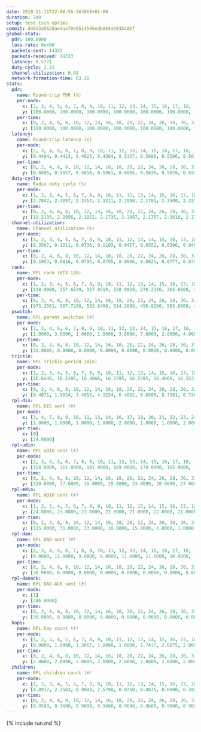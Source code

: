```yaml
---
date: 2018-11-11T22:00:56.563968+01:00
duration: 240
setup: test-tsch-optims
commit: d4022a5628ae4aa70e6514595edb854a903b20bf
global-stats:
  pdr: 100.0000
  loss-rate: 0e+00
  packets-sent: 14333
  packets-received: 14333
  latency: 0.5771
  duty-cycle: 2.32
  channel-utilization: 0.08
  network-formation-time: 63.31
stats:
  pdr:
    name: Round-trip PDR (%)
    per-node:
      x: [2, 3, 4, 5, 6, 7, 8, 9, 10, 11, 12, 13, 14, 15, 16, 17, 18, 19, 20, 21, 22, 23, 24, 25]
      y: [100.0000, 100.0000, 100.0000, 100.0000, 100.0000, 100.0000, 100.0000, 100.0000, 100.0000, 100.0000, 100.0000, 100.0000, 100.0000, 100.0000, 100.0000, 100.0000, 100.0000, 100.0000, 100.0000, 100.0000, 100.0000, 100.0000, 100.0000, 100.0000]
    per-time:
      x: [0, 2, 4, 6, 8, 10, 12, 14, 16, 18, 20, 22, 24, 26, 28, 30, 32, 34, 36, 38, 40, 42, 44, 46, 48, 50, 52, 54, 56, 58, 60, 62, 64, 66, 68, 70, 72, 74, 76, 78, 80, 82, 84, 86, 88, 90, 92, 94, 96, 98, 100, 102, 104, 106, 108, 110, 112, 114, 116, 118, 120, 122, 124, 126, 128, 130, 132, 134, 136, 138, 140, 142, 144, 146, 148, 150, 152, 154, 156, 158, 160, 162, 164, 166, 168, 170, 172, 174, 176, 178, 180, 182, 184, 186, 188, 190, 192, 194, 196, 198, 200, 202, 204, 206, 208, 210, 212, 214, 216, 218, 220, 222, 224, 226, 228, 230, 232, 234, 236, 238]
      y: [100.0000, 100.0000, 100.0000, 100.0000, 100.0000, 100.0000, 100.0000, 100.0000, 100.0000, 100.0000, 100.0000, 100.0000, 100.0000, 100.0000, 100.0000, 100.0000, 100.0000, 100.0000, 100.0000, 100.0000, 100.0000, 100.0000, 100.0000, 100.0000, 100.0000, 100.0000, 100.0000, 100.0000, 100.0000, 100.0000, 100.0000, 100.0000, 100.0000, 100.0000, 100.0000, 100.0000, 100.0000, 100.0000, 100.0000, 100.0000, 100.0000, 100.0000, 100.0000, 100.0000, 100.0000, 100.0000, 100.0000, 100.0000, 100.0000, 100.0000, 100.0000, 100.0000, 100.0000, 100.0000, 100.0000, 100.0000, 100.0000, 100.0000, 100.0000, 100.0000, 100.0000, 100.0000, 100.0000, 100.0000, 100.0000, 100.0000, 100.0000, 100.0000, 100.0000, 100.0000, 100.0000, 100.0000, 100.0000, 100.0000, 100.0000, 100.0000, 100.0000, 100.0000, 100.0000, 100.0000, 100.0000, 100.0000, 100.0000, 100.0000, 100.0000, 100.0000, 100.0000, 100.0000, 100.0000, 100.0000, 100.0000, 100.0000, 100.0000, 100.0000, 100.0000, 100.0000, 100.0000, 100.0000, 100.0000, 100.0000, 100.0000, 100.0000, 100.0000, 100.0000, 100.0000, 100.0000, 100.0000, 100.0000, 100.0000, 100.0000, 100.0000, 100.0000, 100.0000, 100.0000, 100.0000, 100.0000, 100.0000, 100.0000, 100.0000, 100.0000]
  latency:
    name: Round-trip latency (s)
    per-node:
      x: [2, 3, 4, 5, 6, 7, 8, 9, 10, 11, 12, 13, 14, 15, 16, 17, 18, 19, 20, 21, 22, 23, 24, 25]
      y: [0.4404, 0.4423, 0.4025, 0.4564, 0.5137, 0.5688, 0.5586, 0.5617, 0.5331, 0.5945, 0.4490, 0.5697, 0.6212, 0.5572, 0.6178, 0.6390, 0.5874, 0.6463, 0.6547, 0.6375, 0.6451, 0.7202, 0.7292, 0.6938]
    per-time:
      x: [0, 2, 4, 6, 8, 10, 12, 14, 16, 18, 20, 22, 24, 26, 28, 30, 32, 34, 36, 38, 40, 42, 44, 46, 48, 50, 52, 54, 56, 58, 60, 62, 64, 66, 68, 70, 72, 74, 76, 78, 80, 82, 84, 86, 88, 90, 92, 94, 96, 98, 100, 102, 104, 106, 108, 110, 112, 114, 116, 118, 120, 122, 124, 126, 128, 130, 132, 134, 136, 138, 140, 142, 144, 146, 148, 150, 152, 154, 156, 158, 160, 162, 164, 166, 168, 170, 172, 174, 176, 178, 180, 182, 184, 186, 188, 190, 192, 194, 196, 198, 200, 202, 204, 206, 208, 210, 212, 214, 216, 218, 220, 222, 224, 226, 228, 230, 232, 234, 236, 238]
      y: [0.5895, 0.5857, 0.5816, 0.5961, 0.6005, 0.5836, 0.5878, 0.5932, 0.5789, 0.5920, 0.5946, 0.5768, 0.5828, 0.5983, 0.6244, 0.6150, 0.6075, 0.6088, 0.6135, 0.6010, 0.6085, 0.6231, 0.6041, 0.6066, 0.5956, 0.6026, 0.6019, 0.5854, 0.5824, 0.5853, 0.5933, 0.5853, 0.5816, 0.5876, 0.5901, 0.6119, 0.5639, 0.5943, 0.6094, 0.6046, 0.6004, 0.5688, 0.5937, 0.5959, 0.5967, 0.6201, 0.6425, 0.6095, 0.6067, 0.6085, 0.5995, 0.6240, 0.6270, 0.5846, 0.5820, 0.5791, 0.5661, 0.5895, 0.5752, 0.5834, 0.5741, 0.5684, 0.5496, 0.5903, 0.5566, 0.5766, 0.5702, 0.5772, 0.5737, 0.5723, 0.5752, 0.5727, 0.5646, 0.5726, 0.5432, 0.5624, 0.5666, 0.5571, 0.5491, 0.5676, 0.5542, 0.5598, 0.5487, 0.5635, 0.5622, 0.5529, 0.5660, 0.5507, 0.5517, 0.5641, 0.5515, 0.5586, 0.5454, 0.5480, 0.5520, 0.5753, 0.5594, 0.5633, 0.5538, 0.5527, 0.5545, 0.5594, 0.5547, 0.5475, 0.5510, 0.5510, 0.5608, 0.5454, 0.5338, 0.5383, 0.5451, 0.5456, 0.5507, 0.5505, 0.5447, 0.5448, 0.5412, 0.5416, 0.5703, 0.5454]
  duty-cycle:
    name: Radio duty cycle (%)
    per-node:
      x: [1, 2, 3, 4, 5, 6, 7, 8, 9, 10, 11, 12, 13, 14, 15, 16, 17, 18, 19, 20, 21, 22, 23, 24, 25]
      y: [2.7842, 2.4097, 2.2454, 2.3311, 2.2950, 2.1701, 2.3500, 2.2373, 2.1445, 2.1076, 2.1576, 2.8945, 2.3334, 2.2206, 2.5325, 2.2510, 2.1560, 2.3692, 2.3043, 2.2847, 2.3336, 2.3056, 2.1909, 2.3121, 2.2994]
    per-time:
      x: [0, 2, 4, 6, 8, 10, 12, 14, 16, 18, 20, 22, 24, 26, 28, 30, 32, 34, 36, 38, 40, 42, 44, 46, 48, 50, 52, 54, 56, 58, 60, 62, 64, 66, 68, 70, 72, 74, 76, 78, 80, 82, 84, 86, 88, 90, 92, 94, 96, 98, 100, 102, 104, 106, 108, 110, 112, 114, 116, 118, 120, 122, 124, 126, 128, 130, 132, 134, 136, 138, 140, 142, 144, 146, 148, 150, 152, 154, 156, 158, 160, 162, 164, 166, 168, 170, 172, 174, 176, 178, 180, 182, 184, 186, 188, 190, 192, 194, 196, 198, 200, 202, 204, 206, 208, 210, 212, 214, 216, 218, 220, 222, 224, 226, 228, 230, 232, 234, 236, 238, 240]
      y: [19.2135, 2.1956, 2.1852, 2.1735, 2.1807, 2.1757, 2.1618, 2.1735, 2.1790, 2.1767, 2.1653, 2.1522, 2.1571, 2.1782, 2.2212, 2.1955, 2.1825, 2.1821, 2.1911, 2.1822, 2.1810, 2.1913, 2.1780, 2.2019, 2.1903, 2.1938, 2.2008, 2.1722, 2.1913, 2.1927, 2.1785, 2.1743, 2.1876, 2.1644, 2.1834, 2.1819, 2.1841, 2.1847, 2.1892, 2.1967, 2.1992, 2.1825, 2.1962, 2.2197, 2.1822, 2.1742, 2.1798, 2.1785, 2.1956, 2.1821, 2.1829, 2.1922, 2.1836, 2.1813, 2.1630, 2.1708, 2.1774, 2.1923, 2.1891, 2.1791, 2.1915, 2.1772, 2.1467, 2.1822, 2.1909, 2.1676, 2.1780, 2.1951, 2.1926, 2.1805, 2.1854, 2.1878, 2.1985, 2.1843, 2.1905, 2.1593, 2.1714, 2.1728, 2.1618, 2.1614, 2.1749, 2.1439, 2.1787, 2.1811, 2.1788, 2.1837, 2.1993, 2.1725, 2.1803, 2.1796, 2.1724, 2.1682, 2.1604, 2.1708, 2.1796, 2.1838, 2.1806, 2.1819, 2.1706, 2.1765, 2.1808, 2.1781, 2.1807, 2.1816, 2.1696, 2.1671, 2.1611, 2.1694, 2.1573, 2.1648, 2.1691, 2.1483, 2.1638, 2.1674, 2.1607, 2.1670, 2.1610, 2.1660, 2.1666, 2.1805, null]
  channel-utilization:
    name: Channel utilization (%)
    per-node:
      x: [1, 2, 3, 4, 5, 6, 7, 8, 9, 10, 11, 12, 13, 14, 15, 16, 17, 18, 19, 20, 21, 22, 23, 24, 25]
      y: [0.3567, 0.1311, 0.0736, 0.1103, 0.0457, 0.0352, 0.0306, 0.0466, 0.0342, 0.0374, 0.0321, 0.3845, 0.0564, 0.0469, 0.1775, 0.0518, 0.0348, 0.1029, 0.0344, 0.0353, 0.0514, 0.0318, 0.0315, 0.0310, 0.0305]
    per-time:
      x: [0, 2, 4, 6, 8, 10, 12, 14, 16, 18, 20, 22, 24, 26, 28, 30, 32, 34, 36, 38, 40, 42, 44, 46, 48, 50, 52, 54, 56, 58, 60, 62, 64, 66, 68, 70, 72, 74, 76, 78, 80, 82, 84, 86, 88, 90, 92, 94, 96, 98, 100, 102, 104, 106, 108, 110, 112, 114, 116, 118, 120, 122, 124, 126, 128, 130, 132, 134, 136, 138, 140, 142, 144, 146, 148, 150, 152, 154, 156, 158, 160, 162, 164, 166, 168, 170, 172, 174, 176, 178, 180, 182, 184, 186, 188, 190, 192, 194, 196, 198, 200, 202, 204, 206, 208, 210, 212, 214, 216, 218, 220, 222, 224, 226, 228, 230, 232, 234, 236, 238, 240]
      y: [0.1053, 0.0816, 0.0795, 0.0795, 0.0806, 0.0821, 0.0777, 0.0792, 0.0791, 0.0810, 0.0790, 0.0743, 0.0753, 0.0816, 0.0971, 0.0860, 0.0830, 0.0816, 0.0844, 0.0823, 0.0832, 0.0854, 0.0807, 0.0888, 0.0853, 0.0871, 0.0875, 0.0811, 0.0870, 0.0884, 0.0829, 0.0805, 0.0850, 0.0769, 0.0834, 0.0843, 0.0850, 0.0849, 0.0867, 0.0880, 0.0883, 0.0830, 0.0859, 0.0952, 0.0832, 0.0816, 0.0832, 0.0835, 0.0853, 0.0807, 0.0833, 0.0850, 0.0834, 0.0848, 0.0779, 0.0808, 0.0818, 0.0869, 0.0862, 0.0823, 0.0854, 0.0814, 0.0710, 0.0819, 0.0853, 0.0773, 0.0803, 0.0863, 0.0851, 0.0796, 0.0834, 0.0845, 0.0878, 0.0845, 0.0833, 0.0740, 0.0772, 0.0780, 0.0745, 0.0764, 0.0799, 0.0704, 0.0814, 0.0818, 0.0805, 0.0802, 0.0875, 0.0775, 0.0813, 0.0820, 0.0790, 0.0773, 0.0739, 0.0772, 0.0793, 0.0814, 0.0788, 0.0806, 0.0761, 0.0783, 0.0780, 0.0778, 0.0793, 0.0803, 0.0817, 0.0761, 0.0691, 0.0832, 0.0695, 0.0762, 0.0754, 0.0764, 0.0771, 0.0770, 0.0690, 0.0781, 0.0771, 0.0764, 0.0821, 0.0767, null]
  rank:
    name: RPL rank (ETX-128)
    per-node:
      x: [1, 2, 3, 4, 5, 6, 7, 8, 9, 10, 11, 12, 13, 14, 15, 16, 17, 18, 19, 20, 21, 22, 23, 24, 25]
      y: [128.0000, 257.6639, 317.8519, 258.9959, 278.2116, 365.6008, 444.4089, 479.2975, 545.1066, 438.9835, 487.6955, 354.5228, 438.2521, 530.8443, 505.6016, 521.6926, 578.5473, 587.5959, 649.9836, 669.7724, 638.4132, 677.2694, 745.9102, 732.1029, 753.7184]
    per-time:
      x: [0, 2, 4, 6, 8, 10, 12, 14, 16, 18, 20, 22, 24, 26, 28, 30, 32, 34, 36, 38, 40, 42, 44, 46, 48, 50, 52, 54, 56, 58, 60, 62, 64, 66, 68, 70, 72, 74, 76, 78, 80, 82, 84, 86, 88, 90, 92, 94, 96, 98, 100, 102, 104, 106, 108, 110, 112, 114, 116, 118, 120, 122, 124, 126, 128, 130, 132, 134, 136, 138, 140, 142, 144, 146, 148, 150, 152, 154, 156, 158, 160, 162, 164, 166, 168, 170, 172, 174, 176, 178, 180, 182, 184, 186, 188, 190, 192, 194, 196, 198, 200, 202, 204, 206, 208, 210, 212, 214, 216, 218, 220, 222, 224, 226, 228, 230, 232, 234, 236, 238, 240]
      y: [973.2561, 587.7200, 533.8400, 514.2600, 496.8200, 503.6000, 499.4200, 501.1800, 501.8000, 508.5800, 503.9800, 506.7800, 513.2200, 513.9400, 527.3529, 531.3800, 533.0600, 518.5800, 527.2600, 528.9600, 540.8400, 542.8600, 544.9600, 541.7500, 512.5400, 511.1400, 517.2400, 520.0600, 520.5800, 533.6400, 539.9800, 542.3200, 526.6800, 517.4510, 518.2353, 532.5800, 536.4314, 523.1765, 511.8200, 511.0192, 510.7400, 511.3000, 524.9231, 546.7692, 550.9216, 542.3019, 525.8000, 522.4717, 493.2800, 488.2600, 474.3600, 461.1000, 466.5882, 467.8846, 460.2600, 461.4800, 457.7800, 458.0392, 465.0784, 463.0200, 459.0400, 458.9600, 456.2885, 454.9000, 451.3600, 452.5400, 455.2200, 453.5800, 459.6800, 467.4400, 466.1000, 464.2400, 469.0000, 463.9804, 472.3654, 471.3400, 468.3200, 475.2800, 477.6600, 476.8000, 472.4200, 473.5490, 474.9038, 460.8800, 464.0400, 464.6800, 475.9000, 473.4902, 486.2308, 483.3400, 480.4200, 480.5200, 482.4800, 487.3922, 476.8400, 476.2885, 474.7400, 474.0200, 470.0784, 464.6923, 467.1200, 468.3600, 470.6200, 465.9020, 475.7000, 481.7200, 482.6000, 486.3137, 483.0784, 478.0000, 455.9000, 449.3600, 448.2400, 448.3922, 447.0600, 453.1400, 451.1961, 451.2800, 447.4706, 441.4200, null]
  pswitch:
    name: RPL parent switches (#)
    per-node:
      x: [2, 3, 4, 5, 6, 7, 8, 9, 10, 11, 12, 13, 14, 15, 16, 17, 18, 19, 20, 21, 22, 23, 24, 25]
      y: [1.0000, 3.0000, 1.0000, 1.0000, 3.0000, 7.0000, 2.0000, 4.0000, 3.0000, 3.0000, 1.0000, 2.0000, 4.0000, 6.0000, 4.0000, 3.0000, 5.0000, 4.0000, 6.0000, 2.0000, 5.0000, 5.0000, 3.0000, 5.0000]
    per-time:
      x: [0, 2, 4, 6, 8, 10, 12, 14, 16, 18, 20, 22, 24, 26, 28, 30, 32, 34, 36, 38, 40, 42, 44, 46, 48, 50, 52, 54, 56, 58, 60, 62, 64, 66, 68, 70, 72, 74, 76, 78, 80, 82, 84, 86, 88, 90, 92, 94, 96, 98, 100, 102, 104, 106, 108, 110, 112, 114, 116, 118, 120, 122, 124, 126, 128, 130, 132, 134, 136, 138, 140, 142, 144, 146, 148, 150, 152, 154, 156, 158, 160, 162, 164, 166, 168, 170, 172, 174, 176, 178, 180, 182, 184, 186, 188, 190, 192, 194, 196, 198, 200, 202, 204, 206, 208, 210, 212, 214, 216, 218, 220, 222, 224, 226, 228, 230, 232, 234, 236]
      y: [32.0000, 0.0000, 0.0000, 0.0000, 0.0000, 0.0000, 0.0000, 0.0000, 0.0000, 0.0000, 0.0000, 0.0000, 0.0000, 0.0000, 1.0000, 0.0000, 0.0000, 0.0000, 0.0000, 0.0000, 0.0000, 0.0000, 0.0000, 2.0000, 0.0000, 0.0000, 0.0000, 0.0000, 0.0000, 0.0000, 0.0000, 0.0000, 0.0000, 1.0000, 1.0000, 0.0000, 1.0000, 1.0000, 0.0000, 2.0000, 0.0000, 0.0000, 2.0000, 2.0000, 1.0000, 3.0000, 0.0000, 3.0000, 0.0000, 0.0000, 0.0000, 0.0000, 1.0000, 2.0000, 0.0000, 0.0000, 0.0000, 1.0000, 1.0000, 0.0000, 0.0000, 0.0000, 2.0000, 0.0000, 0.0000, 0.0000, 0.0000, 0.0000, 0.0000, 0.0000, 0.0000, 0.0000, 1.0000, 1.0000, 2.0000, 0.0000, 0.0000, 0.0000, 0.0000, 0.0000, 0.0000, 1.0000, 2.0000, 0.0000, 0.0000, 0.0000, 0.0000, 1.0000, 2.0000, 0.0000, 0.0000, 0.0000, 0.0000, 1.0000, 0.0000, 2.0000, 0.0000, 0.0000, 1.0000, 2.0000, 0.0000, 0.0000, 0.0000, 1.0000, 0.0000, 0.0000, 0.0000, 1.0000, 1.0000, 2.0000, 0.0000, 0.0000, 0.0000, 1.0000, 0.0000, 0.0000, 1.0000, 0.0000, 1.0000]
  trickle:
    name: RPL Trickle period (min)
    per-node:
      x: [1, 2, 3, 4, 5, 6, 7, 8, 9, 10, 11, 12, 13, 14, 15, 16, 17, 18, 19, 20, 21, 22, 23, 24, 25]
      y: [16.6446, 16.5395, 16.4666, 16.5395, 16.5395, 16.4666, 16.5534, 16.5338, 16.2668, 16.4666, 16.5472, 16.5395, 16.5344, 16.5421, 16.4789, 16.4707, 16.5382, 16.5459, 16.5370, 16.5491, 16.5267, 16.4673, 16.5384, 16.5306, 16.5384]
    per-time:
      x: [0, 2, 4, 6, 8, 10, 12, 14, 16, 18, 20, 22, 24, 26, 28, 30, 32, 34, 36, 38, 40, 42, 44, 46, 48, 50, 52, 54, 56, 58, 60, 62, 64, 66, 68, 70, 72, 74, 76, 78, 80, 82, 84, 86, 88, 90, 92, 94, 96, 98, 100, 102, 104, 106, 108, 110, 112, 114, 116, 118, 120, 122, 124, 126, 128, 130, 132, 134, 136, 138, 140, 142, 144, 146, 148, 150, 152, 154, 156, 158, 160, 162, 164, 166, 168, 170, 172, 174, 176, 178, 180, 182, 184, 186, 188, 190, 192, 194, 196, 198, 200, 202, 204, 206, 208, 210, 212, 214, 216, 218, 220, 222, 224, 226, 228, 230, 232, 234, 236, 238, 240]
      y: [0.4071, 1.9934, 3.4953, 4.3254, 6.4662, 8.6508, 8.7381, 8.7381, 8.9129, 17.1267, 17.4763, 17.4763, 17.4763, 17.4763, 17.4763, 17.4763, 17.4763, 17.4763, 17.4763, 17.4763, 17.4763, 17.4763, 17.4763, 17.4763, 17.4763, 17.4763, 17.4763, 17.4763, 17.4763, 17.4763, 17.4763, 17.4763, 17.4763, 17.4763, 17.4763, 17.4763, 17.4763, 17.4763, 17.4763, 17.4763, 17.4763, 17.4763, 17.4763, 17.4763, 17.4763, 17.4763, 17.4763, 17.4763, 17.4763, 17.4763, 17.4763, 17.4763, 17.4763, 17.4763, 17.4763, 17.4763, 17.4763, 17.4763, 17.4763, 17.4763, 17.4763, 17.4763, 17.4763, 17.4763, 17.4763, 17.4763, 17.4763, 17.4763, 17.4763, 17.4763, 17.4763, 17.4763, 17.4763, 17.4763, 17.4763, 17.4763, 17.4763, 17.4763, 17.4763, 17.4763, 17.4763, 17.4763, 17.4763, 17.4763, 17.4763, 17.4763, 17.4763, 17.4763, 17.4763, 17.4763, 17.4763, 17.4763, 17.4763, 17.4763, 17.4763, 17.4763, 17.4763, 17.4763, 17.4763, 17.4763, 17.4763, 17.4763, 17.4763, 17.4763, 17.4763, 17.4763, 17.4763, 17.4763, 17.4763, 17.4763, 17.4763, 17.4763, 17.4763, 17.4763, 17.4763, 17.4763, 17.4763, 17.4763, 17.4763, 17.4763, null]
  rpl-dis:
    name: RPL DIS sent (#)
    per-node:
      x: [3, 4, 7, 8, 9, 10, 11, 13, 14, 16, 17, 19, 20, 21, 22, 23, 24, 25]
      y: [1.0000, 1.0000, 1.0000, 1.0000, 2.0000, 1.0000, 1.0000, 2.0000, 1.0000, 2.0000, 1.0000, 2.0000, 1.0000, 1.0000, 2.0000, 1.0000, 2.0000, 1.0000]
    per-time:
      x: [0]
      y: [24.0000]
  rpl-udio:
    name: RPL uDIO sent (#)
    per-node:
      x: [2, 3, 4, 5, 6, 7, 8, 9, 10, 11, 12, 13, 14, 15, 16, 17, 18, 19, 20, 21, 22, 23, 24, 25]
      y: [158.0000, 161.0000, 141.0000, 169.0000, 170.0000, 165.0000, 165.0000, 168.0000, 163.0000, 164.0000, 121.0000, 168.0000, 167.0000, 123.0000, 158.0000, 167.0000, 169.0000, 160.0000, 164.0000, 165.0000, 174.0000, 168.0000, 169.0000, 171.0000]
    per-time:
      x: [0, 2, 4, 6, 8, 10, 12, 14, 16, 18, 20, 22, 24, 26, 28, 30, 32, 34, 36, 38, 40, 42, 44, 46, 48, 50, 52, 54, 56, 58, 60, 62, 64, 66, 68, 70, 72, 74, 76, 78, 80, 82, 84, 86, 88, 90, 92, 94, 96, 98, 100, 102, 104, 106, 108, 110, 112, 114, 116, 118, 120, 122, 124, 126, 128, 130, 132, 134, 136, 138, 140, 142, 144, 146, 148, 150, 152, 154, 156, 158, 160, 162, 164, 166, 168, 170, 172, 174, 176, 178, 180, 182, 184, 186, 188, 190, 192, 194, 196, 198, 200, 202, 204, 206, 208, 210, 212, 214, 216, 218, 220, 222, 224, 226, 228, 230, 232, 234, 236, 238, 240]
      y: [120.0000, 37.0000, 30.0000, 29.0000, 33.0000, 28.0000, 27.0000, 29.0000, 37.0000, 34.0000, 27.0000, 33.0000, 29.0000, 29.0000, 31.0000, 30.0000, 33.0000, 27.0000, 37.0000, 29.0000, 38.0000, 28.0000, 30.0000, 33.0000, 31.0000, 35.0000, 34.0000, 29.0000, 31.0000, 31.0000, 28.0000, 30.0000, 37.0000, 32.0000, 30.0000, 27.0000, 28.0000, 32.0000, 29.0000, 34.0000, 32.0000, 31.0000, 38.0000, 34.0000, 32.0000, 35.0000, 27.0000, 36.0000, 30.0000, 31.0000, 28.0000, 33.0000, 33.0000, 28.0000, 36.0000, 30.0000, 28.0000, 31.0000, 31.0000, 27.0000, 32.0000, 33.0000, 30.0000, 32.0000, 32.0000, 28.0000, 28.0000, 32.0000, 28.0000, 32.0000, 35.0000, 31.0000, 31.0000, 31.0000, 29.0000, 34.0000, 37.0000, 33.0000, 32.0000, 32.0000, 29.0000, 31.0000, 36.0000, 32.0000, 30.0000, 31.0000, 28.0000, 34.0000, 28.0000, 29.0000, 35.0000, 29.0000, 34.0000, 33.0000, 34.0000, 28.0000, 29.0000, 30.0000, 32.0000, 28.0000, 32.0000, 31.0000, 33.0000, 28.0000, 34.0000, 37.0000, 28.0000, 35.0000, 30.0000, 35.0000, 31.0000, 31.0000, 31.0000, 32.0000, 35.0000, 35.0000, 30.0000, 33.0000, 35.0000, 33.0000, 0.0000]
  rpl-mdio:
    name: RPL mDIO sent (#)
    per-node:
      x: [1, 2, 3, 4, 5, 6, 7, 8, 9, 10, 11, 12, 13, 14, 15, 16, 17, 18, 19, 20, 21, 22, 23, 24, 25]
      y: [24.0000, 23.0000, 23.0000, 22.0000, 21.0000, 22.0000, 21.0000, 20.0000, 24.0000, 21.0000, 20.0000, 22.0000, 21.0000, 20.0000, 21.0000, 21.0000, 20.0000, 21.0000, 20.0000, 21.0000, 21.0000, 21.0000, 20.0000, 20.0000, 21.0000]
    per-time:
      x: [0, 2, 4, 6, 8, 10, 12, 14, 16, 18, 20, 22, 24, 26, 28, 30, 32, 34, 36, 38, 40, 42, 44, 46, 48, 50, 52, 54, 56, 58, 60, 62, 64, 66, 68, 70, 72, 74, 76, 78, 80, 82, 84, 86, 88, 90, 92, 94, 96, 98, 100, 102, 104, 106, 108, 110, 112, 114, 116, 118, 120, 122, 124, 126, 128, 130, 132, 134, 136, 138, 140, 142, 144, 146, 148, 150, 152, 154, 156, 158, 160, 162, 164, 166, 168, 170, 172, 174, 176, 178, 180, 182, 184, 186, 188, 190, 192, 194, 196, 198, 200, 202, 204, 206, 208, 210, 212, 214, 216, 218, 220, 222, 224, 226, 228, 230, 232, 234, 236, 238]
      y: [115.0000, 31.0000, 23.0000, 10.0000, 15.0000, 1.0000, 1.0000, 7.0000, 15.0000, 2.0000, 0.0000, 0.0000, 0.0000, 7.0000, 2.0000, 4.0000, 5.0000, 6.0000, 1.0000, 0.0000, 0.0000, 0.0000, 3.0000, 4.0000, 7.0000, 6.0000, 5.0000, 0.0000, 0.0000, 0.0000, 0.0000, 4.0000, 7.0000, 4.0000, 10.0000, 0.0000, 0.0000, 0.0000, 0.0000, 5.0000, 6.0000, 3.0000, 8.0000, 3.0000, 0.0000, 0.0000, 0.0000, 0.0000, 6.0000, 7.0000, 2.0000, 6.0000, 4.0000, 0.0000, 0.0000, 0.0000, 0.0000, 7.0000, 2.0000, 5.0000, 8.0000, 3.0000, 0.0000, 0.0000, 0.0000, 4.0000, 3.0000, 5.0000, 4.0000, 8.0000, 1.0000, 0.0000, 0.0000, 0.0000, 7.0000, 3.0000, 6.0000, 5.0000, 4.0000, 0.0000, 0.0000, 0.0000, 0.0000, 4.0000, 5.0000, 8.0000, 5.0000, 3.0000, 0.0000, 0.0000, 0.0000, 0.0000, 5.0000, 6.0000, 6.0000, 7.0000, 1.0000, 0.0000, 0.0000, 0.0000, 3.0000, 6.0000, 7.0000, 5.0000, 3.0000, 1.0000, 0.0000, 0.0000, 0.0000, 2.0000, 9.0000, 2.0000, 8.0000, 3.0000, 1.0000, 0.0000, 0.0000, 0.0000, 5.0000, 6.0000]
  rpl-dao:
    name: RPL DAO sent (#)
    per-node:
      x: [2, 3, 4, 5, 6, 7, 8, 9, 10, 11, 12, 13, 14, 15, 16, 17, 18, 19, 20, 21, 22, 23, 24, 25]
      y: [9.0000, 11.0000, 9.0000, 9.0000, 11.0000, 11.0000, 10.0000, 11.0000, 10.0000, 10.0000, 9.0000, 9.0000, 11.0000, 12.0000, 10.0000, 10.0000, 12.0000, 11.0000, 12.0000, 9.0000, 10.0000, 11.0000, 10.0000, 11.0000]
    per-time:
      x: [0, 2, 4, 6, 8, 10, 12, 14, 16, 18, 20, 22, 24, 26, 28, 30, 32, 34, 36, 38, 40, 42, 44, 46, 48, 50, 52, 54, 56, 58, 60, 62, 64, 66, 68, 70, 72, 74, 76, 78, 80, 82, 84, 86, 88, 90, 92, 94, 96, 98, 100, 102, 104, 106, 108, 110, 112, 114, 116, 118, 120, 122, 124, 126, 128, 130, 132, 134, 136, 138, 140, 142, 144, 146, 148, 150, 152, 154, 156, 158, 160, 162, 164, 166, 168, 170, 172, 174, 176, 178, 180, 182, 184, 186, 188, 190, 192, 194, 196, 198, 200, 202, 204, 206, 208, 210, 212, 214, 216, 218, 220, 222, 224, 226, 228, 230, 232, 234, 236]
      y: [30.0000, 0.0000, 0.0000, 0.0000, 0.0000, 0.0000, 0.0000, 0.0000, 0.0000, 0.0000, 0.0000, 0.0000, 0.0000, 0.0000, 26.0000, 1.0000, 0.0000, 0.0000, 0.0000, 0.0000, 0.0000, 0.0000, 0.0000, 2.0000, 0.0000, 0.0000, 0.0000, 0.0000, 16.0000, 6.0000, 0.0000, 0.0000, 0.0000, 1.0000, 1.0000, 0.0000, 1.0000, 1.0000, 1.0000, 2.0000, 0.0000, 0.0000, 8.0000, 12.0000, 1.0000, 3.0000, 0.0000, 3.0000, 0.0000, 0.0000, 1.0000, 0.0000, 1.0000, 2.0000, 1.0000, 0.0000, 5.0000, 9.0000, 2.0000, 1.0000, 1.0000, 2.0000, 2.0000, 0.0000, 1.0000, 0.0000, 1.0000, 2.0000, 1.0000, 0.0000, 2.0000, 6.0000, 6.0000, 1.0000, 4.0000, 1.0000, 0.0000, 0.0000, 0.0000, 1.0000, 0.0000, 1.0000, 4.0000, 0.0000, 2.0000, 4.0000, 6.0000, 3.0000, 6.0000, 0.0000, 0.0000, 0.0000, 0.0000, 1.0000, 0.0000, 3.0000, 1.0000, 1.0000, 1.0000, 7.0000, 3.0000, 3.0000, 4.0000, 3.0000, 0.0000, 0.0000, 0.0000, 1.0000, 1.0000, 4.0000, 0.0000, 1.0000, 0.0000, 7.0000, 2.0000, 4.0000, 3.0000, 3.0000, 1.0000]
  rpl-daoack:
    name: RPL DAO-ACK sent (#)
    per-node:
      x: [1]
      y: [246.0000]
    per-time:
      x: [0, 2, 4, 6, 8, 10, 12, 14, 16, 18, 20, 22, 24, 26, 28, 30, 32, 34, 36, 38, 40, 42, 44, 46, 48, 50, 52, 54, 56, 58, 60, 62, 64, 66, 68, 70, 72, 74, 76, 78, 80, 82, 84, 86, 88, 90, 92, 94, 96, 98, 100, 102, 104, 106, 108, 110, 112, 114, 116, 118, 120, 122, 124, 126, 128, 130, 132, 134, 136, 138, 140, 142, 144, 146, 148, 150, 152, 154, 156, 158, 160, 162, 164, 166, 168, 170, 172, 174, 176, 178, 180, 182, 184, 186, 188, 190, 192, 194, 196, 198, 200, 202, 204, 206, 208, 210, 212, 214, 216, 218, 220, 222, 224, 226, 228, 230, 232, 234, 236]
      y: [30.0000, 0.0000, 0.0000, 0.0000, 0.0000, 0.0000, 0.0000, 0.0000, 0.0000, 0.0000, 0.0000, 0.0000, 0.0000, 0.0000, 24.0000, 1.0000, 0.0000, 0.0000, 0.0000, 0.0000, 0.0000, 0.0000, 0.0000, 2.0000, 0.0000, 0.0000, 0.0000, 0.0000, 16.0000, 6.0000, 0.0000, 0.0000, 0.0000, 1.0000, 1.0000, 0.0000, 1.0000, 1.0000, 1.0000, 2.0000, 0.0000, 0.0000, 8.0000, 12.0000, 1.0000, 3.0000, 0.0000, 3.0000, 0.0000, 0.0000, 1.0000, 0.0000, 1.0000, 2.0000, 1.0000, 0.0000, 5.0000, 9.0000, 2.0000, 1.0000, 1.0000, 2.0000, 2.0000, 0.0000, 1.0000, 0.0000, 1.0000, 2.0000, 1.0000, 0.0000, 2.0000, 6.0000, 6.0000, 1.0000, 4.0000, 1.0000, 0.0000, 0.0000, 0.0000, 1.0000, 0.0000, 1.0000, 4.0000, 0.0000, 2.0000, 4.0000, 6.0000, 3.0000, 6.0000, 0.0000, 0.0000, 0.0000, 0.0000, 1.0000, 0.0000, 3.0000, 1.0000, 1.0000, 1.0000, 7.0000, 3.0000, 3.0000, 4.0000, 3.0000, 0.0000, 0.0000, 0.0000, 1.0000, 1.0000, 4.0000, 0.0000, 1.0000, 0.0000, 6.0000, 3.0000, 4.0000, 3.0000, 3.0000, 1.0000]
  hops:
    name: RPL hop count (#)
    per-node:
      x: [1, 2, 3, 4, 5, 6, 7, 8, 9, 10, 11, 12, 13, 14, 15, 16, 17, 18, 19, 20, 21, 22, 23, 24, 25]
      y: [0.0000, 1.0000, 1.3667, 1.0000, 1.0000, 1.7417, 2.0875, 2.0000, 2.3458, 2.0000, 2.0958, 1.0000, 2.0000, 2.1500, 2.0000, 2.0917, 2.4292, 2.3667, 3.0917, 3.0750, 3.0000, 3.0583, 3.5458, 3.4854, 3.6708]
    per-time:
      x: [0, 2, 4, 6, 8, 10, 12, 14, 16, 18, 20, 22, 24, 26, 28, 30, 32, 34, 36, 38, 40, 42, 44, 46, 48, 50, 52, 54, 56, 58, 60, 62, 64, 66, 68, 70, 72, 74, 76, 78, 80, 82, 84, 86, 88, 90, 92, 94, 96, 98, 100, 102, 104, 106, 108, 110, 112, 114, 116, 118, 120, 122, 124, 126, 128, 130, 132, 134, 136, 138, 140, 142, 144, 146, 148, 150, 152, 154, 156, 158, 160, 162, 164, 166, 168, 170, 172, 174, 176, 178, 180, 182, 184, 186, 188, 190, 192, 194, 196, 198, 200, 202, 204, 206, 208, 210, 212, 214, 216, 218, 220, 222, 224, 226, 228, 230, 232, 234, 236, 238]
      y: [2.0000, 2.0800, 2.0800, 2.0800, 2.0800, 2.0800, 2.0800, 2.0800, 2.0800, 2.0800, 2.0800, 2.0800, 2.0800, 2.0800, 2.1600, 2.2400, 2.2400, 2.2400, 2.2400, 2.2400, 2.2400, 2.2400, 2.2400, 2.2600, 2.2800, 2.2800, 2.2800, 2.2800, 2.2800, 2.2800, 2.2800, 2.2800, 2.2800, 2.2800, 2.2400, 2.2400, 2.2800, 2.3200, 2.3200, 2.3600, 2.3600, 2.3600, 2.3400, 2.3200, 2.2800, 2.2800, 2.2000, 2.2000, 2.2000, 2.2000, 2.2000, 2.2000, 2.2000, 2.2000, 2.2000, 2.2000, 2.2000, 2.2000, 2.1800, 2.1600, 2.1600, 2.1600, 2.1800, 2.2800, 2.2800, 2.2800, 2.2800, 2.2800, 2.2800, 2.2800, 2.2800, 2.2800, 2.2600, 2.2200, 2.0800, 2.0800, 2.0800, 2.0800, 2.0800, 2.0800, 2.0800, 2.0800, 2.1000, 2.1200, 2.1200, 2.1200, 2.1200, 2.1000, 2.0800, 2.0400, 2.0400, 2.0400, 2.0400, 2.0800, 2.0800, 2.0400, 2.0400, 2.0400, 2.0400, 1.9800, 1.9600, 1.9600, 1.9600, 1.9600, 1.9600, 1.9600, 1.9600, 1.9600, 1.9600, 1.9600, 1.9600, 1.9600, 1.9600, 1.9600, 1.9600, 1.9600, 1.9600, 1.9600, 1.9867, 2.0000]
  children:
    name: RPL children count (#)
    per-node:
      x: [1, 2, 3, 4, 5, 6, 7, 8, 9, 10, 11, 12, 13, 14, 15, 16, 17, 18, 19, 20, 21, 22, 23, 24, 25]
      y: [4.8917, 2.3583, 0.9083, 2.5708, 0.0750, 0.0875, 0.0000, 0.3458, 0.0000, 0.0958, 0.0000, 4.6292, 0.6917, 0.1667, 3.3292, 0.6250, 0.0000, 2.3542, 0.0750, 0.1083, 0.6820, 0.0000, 0.0000, 0.0000, 0.0000]
    per-time:
      x: [0, 2, 4, 6, 8, 10, 12, 14, 16, 18, 20, 22, 24, 26, 28, 30, 32, 34, 36, 38, 40, 42, 44, 46, 48, 50, 52, 54, 56, 58, 60, 62, 64, 66, 68, 70, 72, 74, 76, 78, 80, 82, 84, 86, 88, 90, 92, 94, 96, 98, 100, 102, 104, 106, 108, 110, 112, 114, 116, 118, 120, 122, 124, 126, 128, 130, 132, 134, 136, 138, 140, 142, 144, 146, 148, 150, 152, 154, 156, 158, 160, 162, 164, 166, 168, 170, 172, 174, 176, 178, 180, 182, 184, 186, 188, 190, 192, 194, 196, 198, 200, 202, 204, 206, 208, 210, 212, 214, 216, 218, 220, 222, 224, 226, 228, 230, 232, 234, 236, 238]
      y: [0.9583, 0.9600, 0.9600, 0.9600, 0.9600, 0.9600, 0.9600, 0.9600, 0.9600, 0.9600, 0.9600, 0.9600, 0.9600, 0.9600, 0.9600, 0.9600, 0.9600, 0.9600, 0.9600, 0.9600, 0.9600, 0.9600, 0.9600, 0.9600, 0.9600, 0.9600, 0.9600, 0.9600, 0.9600, 0.9600, 0.9600, 0.9600, 0.9600, 0.9600, 0.9600, 0.9600, 0.9600, 0.9600, 0.9600, 0.9600, 0.9600, 0.9600, 0.9600, 0.9600, 0.9600, 0.9600, 0.9600, 0.9600, 0.9600, 0.9600, 0.9600, 0.9600, 0.9600, 0.9600, 0.9600, 0.9600, 0.9600, 0.9600, 0.9600, 0.9600, 0.9600, 0.9600, 0.9600, 0.9600, 0.9600, 0.9600, 0.9600, 0.9600, 0.9600, 0.9600, 0.9600, 0.9600, 0.9600, 0.9600, 0.9600, 0.9600, 0.9600, 0.9600, 0.9600, 0.9600, 0.9600, 0.9600, 0.9600, 0.9600, 0.9600, 0.9600, 0.9600, 0.9600, 0.9600, 0.9600, 0.9600, 0.9600, 0.9600, 0.9600, 0.9600, 0.9600, 0.9600, 0.9600, 0.9600, 0.9600, 0.9600, 0.9600, 0.9600, 0.9600, 0.9600, 0.9600, 0.9600, 0.9600, 0.9600, 0.9600, 0.9600, 0.9600, 0.9600, 0.9600, 0.9600, 0.9600, 0.9600, 0.9600, 0.9600, 0.9600]
---
```


{% include run.md %}
